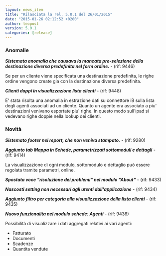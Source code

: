 ```yaml
---
layout: news_item
title: "Rilasciata la rel. 5.0.1 del 26/01/2015"
date: "2015-01-26 02:12:52 +0200"
author: teopost
version: 5.0.1
categories: [release]
---
```

### Anomalie

**_Sistemata anomalia che causava la mancata pre-selezione della destinazione diversa predefinita nel form ordine._** - (rif: 9446)

Se per un cliente viene specificata una destinazione predefinita, le righe ordine vengono create gia con la destinazione diversa predefinita.

**_Clienti doppi in visualizzazione lista clienti_** - (rif: 9448)

E' stata risolta una anomalia in estrazione dati su connettore iB sulla lista degli agenti associati ad un cliente.
Quanto un agente era associato a piu' destinazioni venivano esportate piu' righe.
In questo modo sull'ipad si vedevano righe doppie nella lookup dei clienti.

### Novità

**_Sistemato footer nei report, che non veniva stampato._** - (rif: 9280)



**_Aggiunto tab Mappa in Schede, parametrizzati sottomoduli e dettagli_** - (rif: 9414)

La visualizzazione di ogni modulo, sottomodulo e dettaglio può essere regolata tramite parametri, online.

**_Spostata voce "risoluzione dei problemi" nel modulo "About"_** - (rif: 9433)



**_Nascosti setting non necessari agli utenti dall'applicazione_** - (rif: 9434)



**_Aggiunto filtro per categoria alla visualizzazione della lista clienti_** - (rif: 9435)



**_Nuovo funzionalita nel modulo schede: Agenti_** - (rif: 9436)

Possibilità di visualizzare i dati aggregati relativi ai vari agenti:
- Fatturato
- Documenti
- Scadenze
- Quantita vendute

[history]: /docs/history/#v5-0-1
[Upgrading]: /docs/upgrading/
